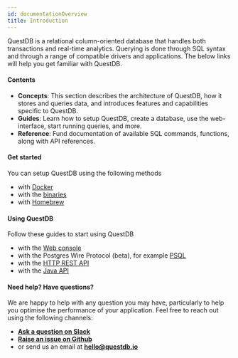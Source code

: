 ```yaml
---
id: documentationOverview
title: Introduction
---
```


QuestDB is a relational column-oriented database that handles both transactions and real-time analytics.
Querying is done through SQL syntax and through a range of compatible drivers and applications. The below
links will help you get familiar with QuestDB.

#### Contents
- **Concepts**: This section describes the architecture of QuestDB, how it stores and queries data, and introduces
features and capabilities specific to QuestDB.
- **Guides**: Learn how to setup QuestDB, create a database, use the web-interface, start running queries, and more.
- **Reference**: Fund documentation of available SQL commands, functions, along with API references.

#### Get started
You can setup QuestDB using the following methods
- with [Docker](guideDocker.md)
- with the [binaries](guideBinaries.md)
- with [Homebrew](guideHomebrew.md)

#### Using QuestDB
Follow these guides to start using QuestDB
- with the [Web console](consoleGuide.md)
- with the Postgres Wire Protocol (beta), for example [PSQL](guidePSQL.md)
- with the [HTTP REST API](guideREST.md)
- with the [Java API](embeddedJavaAPI.md)

#### Need help? Have questions?
We are happy to help with any question you may have, particularly to help 
you optimise the performance of your application. Feel free to reach out using the following channels: 
- **[Ask a question on Slack](https://join.slack.com/t/questdb/shared_invite/enQtNzk4Nzg4Mjc2MTE2LTEzZThjMzliMjUzMTBmYzVjYWNmM2UyNWJmNDdkMDYyZmE0ZDliZTQxN2EzNzk5MDE3Zjc1ZmJiZmFiZTIwMGY>)**
- **[Raise an issue on Github](https://github.com/questdb/questdb/issues)**
- or send us an email at **[hello@questdb.io](mailto:hello@questdb.io)**

